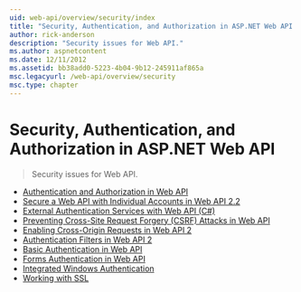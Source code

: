 ```yaml
---
uid: web-api/overview/security/index
title: "Security, Authentication, and Authorization in ASP.NET Web API | Microsoft Docs"
author: rick-anderson
description: "Security issues for Web API."
ms.author: aspnetcontent
ms.date: 12/11/2012
ms.assetid: bb38add0-5223-4b04-9b12-245911af865a
msc.legacyurl: /web-api/overview/security
msc.type: chapter
---
```

Security, Authentication, and Authorization in ASP.NET Web API
====================
> Security issues for Web API.


- [Authentication and Authorization in Web API](authentication-and-authorization-in-aspnet-web-api.md)
- [Secure a Web API with Individual Accounts in Web API 2.2](individual-accounts-in-web-api.md)
- [External Authentication Services with Web API (C#)](external-authentication-services.md)
- [Preventing Cross-Site Request Forgery (CSRF) Attacks in Web API](preventing-cross-site-request-forgery-csrf-attacks.md)
- [Enabling Cross-Origin Requests in Web API 2](enabling-cross-origin-requests-in-web-api.md)
- [Authentication Filters in Web API 2](authentication-filters.md)
- [Basic Authentication in Web API](basic-authentication.md)
- [Forms Authentication in Web API](forms-authentication.md)
- [Integrated Windows Authentication](integrated-windows-authentication.md)
- [Working with SSL](working-with-ssl-in-web-api.md)
